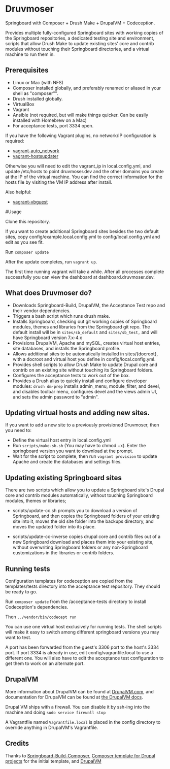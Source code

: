 # Druvmoser

Springboard with Composer + Drush Make + DrupalVM + Codeception.

Provides multiple fully-configured Springboard sites with working copies of the Springboard repositories,
a dedicated testing site and environment, scripts that allow Drush Make to update existing sites' core and
contrib modules without touching their Springboard directories, and a virtual machine to run them in.

## Prerequisites

- Linux or Mac (with NFS)
- Composer installed globally, and preferably renamed or aliased in your shell as "composer"".
- Drush installed globally.
- VirtualBox
- Vagrant
- Ansible (not required, but will make things quicker. Can be easily installed with Homebrew on a Mac)
- For acceptance tests, port 3334 open.

If you have the following Vagrant plugins, no network/IP configuration is required:

- [vagrant-auto_network](https://github.com/oscar-stack/vagrant-auto_network)
- [vagrant-hostsupdater](https://github.com/cogitatio/vagrant-hostsupdater)

Otherwise you will need to edit the vagrant_ip in local.config.yml, and update /etc/hosts to
point druvmoser.dev and the other domains you create at the IP of the virtual machine. You can find the
correct information for the hosts file by visiting the VM IP address after install.

Also helpful:

- [vagrant-vbguest](https://github.com/dotless-de/vagrant-vbguest)

#Usage

Clone this repository.

If you want to create additional Springboard sites besides the two default sites, copy config/example.local.config.yml to
config/local.config.yml and edit as you see fit.

Run `composer update`

After the update completes, run `vagrant up`.

The first time running vagrant will take a while. After all processes complete successfully
you can view the dashboard at dashboard.druvmoser.dev.

## What does Druvmoser do?

* Downloads Springboard-Build, DrupalVM, the Acceptance Test repo and their vendor dependencies.
* Triggers a bash script which runs drush make.
* Installs Springboard, checking out git working copies of Springboard modules, themes and libraries from the
Springboard git repo. The default install will be in `sites/sb_default` and `sites/sb_test,` and will have Springboard
 version 7.x-4.x
* Provisions DrupalVM, Apache and mySQL, creates virtual host entries, site databases, and installs the Springboard
profile.
* Allows additional sites to be automatically installed in sites/{docroot}, with a docroot and virtual host you define
in config/local.config.yml.
* Provides shell scripts to allow Drush Make to update Drupal core and contrib on an existing site without touching its
Springboard folders.
* Configures the acceptance tests to work out of the box.
* Provides a Drush alias to quickly install and configure developer modules: `drush dm-prep` installs admin_menu,
module_filter, and devel, and disables toolbar menu, configures devel and the views admin UI, and sets the admin
password to "admin".

## Updating virtual hosts and adding new sites.

If you want to add a new site to a previously provisioned Druvmoser, then you need to:
* Define the virtual host entry in local.config.yml
* Run `scripts/make-sb.sh` (You may have to chmod +x). Enter the springboard version you want to download at the prompt.
* Wait for the script to complete, then run `vagrant provision` to update Apache
and create the databases and settings files.

## Updating existing Springboard sites

There are two scripts which allow you to update a Springboard site's Drupal core and contrib modules automatically,
without touching Springboard modules, themes or libraries;

* scripts/update-cc.sh prompts you to download a version of Springboard, and then copies
the Springboard folders of your existing site into it, moves the old site folder into the backups directory, and moves
the updated folder into its place.

* scripts/update-cc-inverse copies drupal core and contrib files out of a new Springboard download and places them into
your existing site, without overwriting Springboard folders or any non-Springboard customizations in the libraries or
contrib folders.

## Running tests

Configuration templates for codeception are copied from the templates/tests directory into the acceptance test
repository. They should be ready to go.

Run `composer update` from the /acceptance-tests directory to install Codeception's dependencies.

Then `../vendor/bin/codecept run`

You can use one virtual host exclusively for running tests. The shell scripts
will make it easy to switch among different springboard versions you may want to test.

A port has been forwarded from the guest's 3306 port to the host's 3334 port. If port 3334 is already in use,
edit config/vagranfile.local to use a different one. You will also have to edit the acceptance test configuration
to get them to work on an alternate port.


## DrupalVM

More information about DrupalVM can be found at [DrupalVM.com](http://drupalvm.com/),
and documentation for DrupalVM can be found at [the DrupalVM docs](http://docs.drupalvm.com/).

Drupal VM ships with a firewall. You can disable it by ssh-ing into the machine and doing `sudo service firewall stop`

A Vagrantfile named `Vagrantfile.local` is placed in the config directory to override anything in
DrupalVM's Vagrantfile.

## Credits

Thanks to [Springboard-Build-Composer](https://github.com/robertromore/Springboard-Build-Composer), [Composer template
 for Drupal projects](https://github.com/drupal-composer/drupal-project/tree/7.x) for the initial template, and
 [DrupalVM](https://www.drupalvm.com/)
